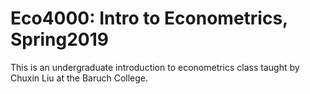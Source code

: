 # Eco4000: Intro to Econometrics, Spring2019

This is an undergraduate introduction to econometrics class taught by Chuxin Liu at the Baruch College.
